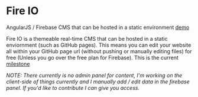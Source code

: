 # Fire IO
AngularJS / Firebase CMS that can be hosted in a static environment [demo](http://stackoverload.me/demos/fire-io/index.html)

Fire IO is a themeable real-time CMS that can be hosted in a static enviornment (such as GitHub pages). This means you can edit your website all within your GitHub page url (without pushing or manually editing files) for free (Unless you go over the free plan for Firebase). This is the current [milestone](https://github.com/Stackoverload/Fire-IO/milestones/v0.1%20release)


*NOTE:
There currently is no admin panel for content, I'm working on the client-side of things currently and I manually add / edit data in the firebase panel. If you'd like to contribute I can give you access.*

